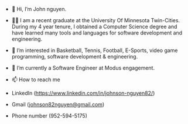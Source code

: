 - 👋 Hi, I’m John nguyen.
- 👨‍🎓 I am a recent graduate at the University Of Minnesota Twin-Cities. During my 4 year tenure, I obtained a Computer Science degree and have learned many tools and          languages for software development and engineering.

- 👀 I’m interested in Basketball, Tennis, Football, E-Sports, video game programming, software development & engineering. 
- 🌱 I’m currently a Software Engineer at Modus engagement.
- 📫 How to reach me 
- LinkedIn (https://www.linkedin.com/in/johnson-nguyen82/)
- Gmail (johnson82nguyen@gmail.com)
- Phone number (952-594-5175)




<!---
johnson82nguyen/johnson82nguyen is a ✨ special ✨ repository because its `README.md` (this file) appears on your GitHub profile.
You can click the Preview link to take a look at your changes.
--->
